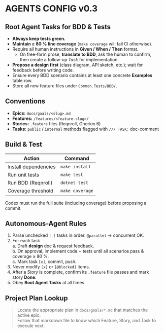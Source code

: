 # AGENTS CONFIG v0.3

## Root Agent Tasks for BDD & Tests
- **Always keep tests green.**
- **Maintain ≥ 80 % line coverage** (`make coverage` will fail CI otherwise).
- Require all human instructions in **Given / When / Then** format.  
  - On free-form prose, **translate to BDD**, ask the human to confirm, then create a follow-up *Task* for implementation.
- **Propose a design first** (class diagram, API sketch, etc.); wait for feedback before writing code.
- Ensure every BDD scenario contains at least one concrete **Examples** table row.
- Store all new feature files under `Common.Tests/BDD/`.

## Conventions
- **Epics:** `docs/goals/<slug>.md`
- **Features:** `/features/<feature-slug>/`
- **Stories:** `.feature` files (Reqnroll, Gherkin 6)
- **Tasks:** `public` / `internal` methods flagged with `/// TASK:` doc-comment

## Build & Test
| Action                 | Command        |
|------------------------|----------------|
| Install dependencies   | `make install` |
| Run unit tests         | `make test`    |
| Run BDD (Reqnroll)     | `dotnet test`  |
| Coverage threshold     | `make coverage`|

Codex must run the full suite (including coverage) before proposing a commit.

## Autonomous-Agent Rules
1. Parse unchecked `[ ]` tasks in order. `@parallel` → concurrent OK.  
2. For each task  
   a. Draft **design** doc & request feedback.  
   b. On approval, implement code + tests until all scenarios pass & coverage ≥ 80 %.  
   c. Mark task `[x]`, commit, push.  
3. Never modify `[x]` or `[@blocked]` items.  
4. After a *Story* is complete, confirm its `.feature` file passes and mark story **Done**.  
5. Obey **Root Agent Tasks** at all times.

## Project Plan Lookup
> Locate the appropriate plan in `docs/goals/*.md` that matches the active epic.  
> Follow that markdown file to know which Feature, Story, and Task to execute next.